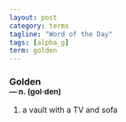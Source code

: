 ```yaml
---
layout: post
category: terms
tagline: "Word of the Day"
tags: [alpha_g]
term: golden
---
```


<h3>Golden<br/> <small>&mdash; n. (gol<span>&middot;</span>den)</small></h3>
<p><ol>
<li>a vault with a TV and sofa</li>
</ol></p>
